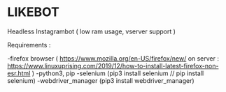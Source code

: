 # LIKEBOT
Headless Instagrambot ( low ram usage, vserver support )

Requirements :

-firefox browser ( https://www.mozilla.org/en-US/firefox/new/  on server : https://www.linuxuprising.com/2019/12/how-to-install-latest-firefox-non-esr.html ) 
-python3, pip
-selenium (pip3 install selenium // pip install selenium)
-webdriver_manager (pip3 install webdriver_manager)
